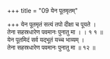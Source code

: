 +++
title = "09 येन पूतमृतम्"

+++
येन पूतमृतं सत्यं तपो दीक्षा च पूयते ।  
तेना सहस्रधारेण पवमानः पुनातु मा । । १ १ ॥  
येन पूतमिदं सर्व यद्भूतं यच्च भाव्यम् ।  
तेना सहस्रधारेण पवमानः पुनातु मा ॥ १२ ॥